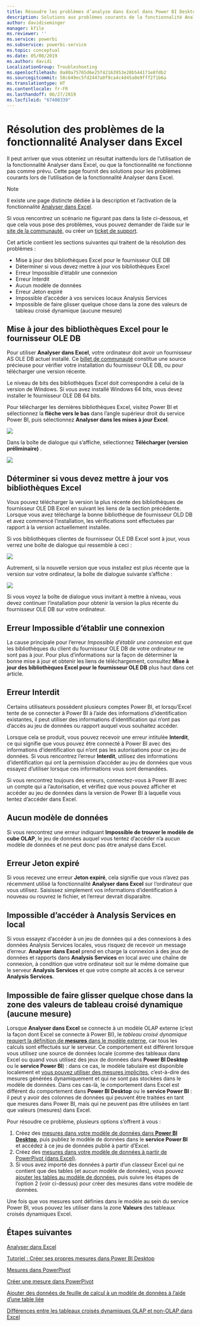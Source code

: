 ```yaml
---
title: Résoudre les problèmes d’analyse dans Excel dans Power BI Desktop
description: Solutions aux problèmes courants de la fonctionnalité Analyser dans Excel
author: davidiseminger
manager: kfile
ms.reviewer: ''
ms.service: powerbi
ms.subservice: powerbi-service
ms.topic: conceptual
ms.date: 05/08/2019
ms.author: davidi
LocalizationGroup: Troubleshooting
ms.openlocfilehash: 0a80a75765d6e25f42163953e28b544171e8fdb2
ms.sourcegitcommit: 58c649ec5fd2447a0f9ca4c4d45a0e9fff2f1b6a
ms.translationtype: HT
ms.contentlocale: fr-FR
ms.lasthandoff: 06/27/2019
ms.locfileid: "67408339"
---
```

# <a name="troubleshooting-analyze-in-excel"></a>Résolution des problèmes de la fonctionnalité Analyser dans Excel

Il peut arriver que vous obteniez un résultat inattendu lors de l’utilisation de la fonctionnalité Analyser dans Excel, ou que la fonctionnalité ne fonctionne pas comme prévu. Cette page fournit des solutions pour les problèmes courants lors de l’utilisation de la fonctionnalité Analyser dans Excel.

> [!NOTE]
> Il existe une page distincte dédiée à la description et l’activation de la fonctionnalité [Analyser dans Excel](service-analyze-in-excel.md).
> 
> Si vous rencontrez un scénario ne figurant pas dans la liste ci-dessous, et que cela vous pose des problèmes, vous pouvez demander de l’aide sur le [site de la communauté](http://community.powerbi.com/), ou créer un [ticket de support](https://powerbi.microsoft.com/support/).
> 
> 

Cet article contient les sections suivantes qui traitent de la résolution des problèmes :

* Mise à jour des bibliothèques Excel pour le fournisseur OLE DB
* Déterminer si vous devez mettre à jour vos bibliothèques Excel
* Erreur Impossible d’établir une connexion
* Erreur Interdit
* Aucun modèle de données
* Erreur Jeton expiré
* Impossible d’accéder à vos services locaux Analysis Services
* Impossible de faire glisser quelque chose dans la zone des valeurs de tableau croisé dynamique (aucune mesure)

## <a name="update-excel-libraries-for-the-ole-db-provider"></a>Mise à jour des bibliothèques Excel pour le fournisseur OLE DB
Pour utiliser **Analyser dans Excel**, votre ordinateur doit avoir un fournisseur AS OLE DB actuel installé. Ce [billet de communauté](http://community.powerbi.com/t5/Service/Analyze-in-Excel-Initialization-of-the-data-source-failed/m-p/30837#M8081) constitue une source précieuse pour vérifier votre installation du fournisseur OLE DB, ou pour télécharger une version récente.

Le niveau de bits des bibliothèques Excel doit correspondre à celui de la version de Windows. Si vous avez installé Windows 64 bits, vous devez installer le fournisseur OLE DB 64 bits.

Pour télécharger les dernières bibliothèques Excel, visitez Power BI et sélectionnez la **flèche vers le bas** dans l’angle supérieur droit du service Power BI, puis sélectionnez **Analyser dans les mises à jour Excel**.

![](media/desktop-troubleshooting-analyze-in-excel/tshoot-analyze-excel_1.png)

Dans la boîte de dialogue qui s’affiche, sélectionnez **Télécharger (version préliminaire)** .

![](media/desktop-troubleshooting-analyze-in-excel/tshoot-analyze-excel_2.png)

## <a name="determining-whether-you-need-to-update-your-excel-libraries"></a>Déterminer si vous devez mettre à jour vos bibliothèques Excel
Vous pouvez télécharger la version la plus récente des bibliothèques de fournisseur OLE DB Excel en suivant les liens de la section précédente. Lorsque vous avez téléchargé la bonne bibliothèque de fournisseur OLD DB et avez commencé l’installation, les vérifications sont effectuées par rapport à la version actuellement installée.

Si vos bibliothèques clientes de fournisseur OLE DB Excel sont à jour, vous verrez une boîte de dialogue qui ressemble à ceci :

![](media/desktop-troubleshooting-analyze-in-excel/troubleshoot-analyze-excel_3.png)

Autrement, si la nouvelle version que vous installez est plus récente que la version sur votre ordinateur, la boîte de dialogue suivante s’affiche :

![](media/desktop-troubleshooting-analyze-in-excel/troubleshoot-analyze-excel_2.png)

Si vous voyez la boîte de dialogue vous invitant à mettre à niveau, vous devez continuer l’installation pour obtenir la version la plus récente du fournisseur OLE DB sur votre ordinateur.

## <a name="connection-cannot-be-made-error"></a>Erreur Impossible d’établir une connexion
La cause principale pour l’erreur *Impossible d’établir une connexion* est que les bibliothèques du client du fournisseur OLE DB de votre ordinateur ne sont pas à jour. Pour plus d’informations sur la façon de déterminer la bonne mise à jour et obtenir les liens de téléchargement, consultez **Mise à jour des bibliothèques Excel pour le fournisseur OLE DB** plus haut dans cet article.

## <a name="forbidden-error"></a>Erreur Interdit
Certains utilisateurs possèdent plusieurs comptes Power BI, et lorsqu’Excel tente de se connecter à Power BI à l’aide des informations d’identification existantes, il peut utiliser des informations d’identification qui n’ont pas d’accès au jeu de données ou rapport auquel vous souhaitez accéder.

Lorsque cela se produit, vous pouvez recevoir une erreur intitulée **Interdit**, ce qui signifie que vous pouvez être connecté à Power BI avec des informations d’identification qui n’ont pas les autorisations pour ce jeu de données. Si vous rencontrez l’erreur **Interdit**, utilisez des informations d’identification qui ont la permission d’accéder au jeu de données que vous essayez d’utiliser lorsque ces informations vous sont demandées.

Si vous rencontrez toujours des erreurs, connectez-vous à Power BI avec un compte qui a l’autorisation, et vérifiez que vous pouvez afficher et accéder au jeu de données dans la version de Power BI à laquelle vous tentez d’accéder dans Excel.

## <a name="no-data-models"></a>Aucun modèle de données
Si vous rencontrez une erreur indiquant **Impossible de trouver le modèle de cube OLAP**, le jeu de données auquel vous tentez d’accéder n’a aucun modèle de données et ne peut donc pas être analysé dans Excel.

## <a name="token-expired-error"></a>Erreur Jeton expiré
Si vous recevez une erreur **Jeton expiré**, cela signifie que vous n’avez pas récemment utilisé la fonctionnalité **Analyser dans Excel** sur l’ordinateur que vous utilisez. Saisissez simplement vos informations d’identification à nouveau ou rouvrez le fichier, et l’erreur devrait disparaître.

## <a name="unable-to-access-on-premises-analysis-services"></a>Impossible d’accéder à Analysis Services en local
Si vous essayez d’accéder à un jeu de données qui a des connexions à des données Analysis Services locales, vous risquez de recevoir un message d’erreur. **Analyser dans Excel** prend en charge la connexion à des jeux de données et rapports dans **Analysis Services** en local avec une chaîne de connexion, à condition que votre ordinateur soit sur le même domaine que le serveur **Analysis Services** et que votre compte ait accès à ce serveur **Analysis Services**.

## <a name="cant-drag-anything-to-the-pivottable-values-area-no-measures"></a>Impossible de faire glisser quelque chose dans la zone des valeurs de tableau croisé dynamique (aucune mesure)
Lorsque **Analyser dans Excel** se connecte à un modèle OLAP externe (c’est la façon dont Excel se connecte à Power BI), le *tableau croisé dynamique* [requiert la définition de **mesures** dans le modèle externe](https://support.microsoft.com/kb/234700), car tous les calculs sont effectués sur le serveur. Ce comportement est différent lorsque vous utilisez une source de données locale (comme des tableaux dans Excel ou quand vous utilisez des jeux de données dans **Power BI Desktop** ou le **service Power BI**) : dans ce cas, le modèle tabulaire est disponible localement et [vous pouvez utiliser des mesures implicites](https://msdn.microsoft.com/library/gg399077.aspx), c’est-à-dire des mesures générées dynamiquement et qui ne sont pas stockées dans le modèle de données. Dans ces cas-là, le comportement dans Excel est différent du comportement dans **Power BI Desktop** ou le **service Power BI** : il peut y avoir des colonnes de données qui peuvent être traitées en tant que mesures dans Power BI, mais qui ne peuvent pas être utilisées en tant que valeurs (mesures) dans Excel.

Pour résoudre ce problème, plusieurs options s’offrent à vous :

1. Créez des [mesures dans votre modèle de données dans **Power BI Desktop**](desktop-tutorial-create-measures.md), puis publiez le modèle de données dans le **service Power BI** et accédez à ce jeu de données publié à partir d’Excel.
2. Créez des [mesures dans votre modèle de données à partir de PowerPivot (dans Excel)](https://support.office.com/article/Create-a-Measure-in-Power-Pivot-d3cc1495-b4e5-48e7-ba98-163022a71198).
3. Si vous avez importé des données à partir d’un classeur Excel qui ne contient que des tables (et aucun modèle de données), vous pouvez [ajouter les tables au modèle de données](https://support.office.com/article/Add-worksheet-data-to-a-Data-Model-using-a-linked-table-d3665fc3-99b0-479d-ba09-a37640f5be42), puis suivre les étapes de l’option 2 (voir ci-dessus) pour créer des mesures dans votre modèle de données.

Une fois que vos mesures sont définies dans le modèle au sein du service Power BI, vous pouvez les utiliser dans la zone **Valeurs** des tableaux croisés dynamiques Excel.

## <a name="next-steps"></a>Étapes suivantes
[Analyser dans Excel](service-analyze-in-excel.md)

[Tutoriel : Créer ses propres mesures dans Power BI Desktop](desktop-tutorial-create-measures.md)

[Mesures dans PowerPivot](https://msdn.microsoft.com/library/gg399077.aspx)

[Créer une mesure dans PowerPivot](https://support.office.com/article/Create-a-Measure-in-Power-Pivot-d3cc1495-b4e5-48e7-ba98-163022a71198)

[Ajouter des données de feuille de calcul à un modèle de données à l’aide d’une table liée](https://support.office.com/article/Add-worksheet-data-to-a-Data-Model-using-a-linked-table-d3665fc3-99b0-479d-ba09-a37640f5be42)

[Différences entre les tableaux croisés dynamiques OLAP et non-OLAP dans Excel](https://support.microsoft.com/kb/234700)

